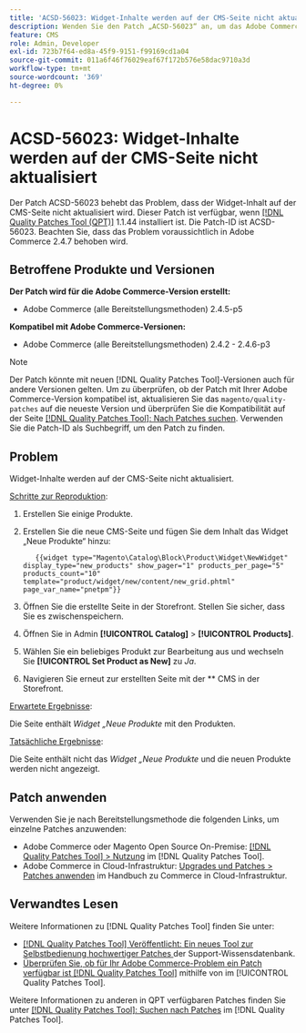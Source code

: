 ```yaml
---
title: 'ACSD-56023: Widget-Inhalte werden auf der CMS-Seite nicht aktualisiert'
description: Wenden Sie den Patch „ACSD-56023“ an, um das Adobe Commerce-Problem zu beheben, bei dem der Inhalt des Widgets auf der CMS-Seite nicht aktualisiert wird
feature: CMS
role: Admin, Developer
exl-id: 723b7f64-ed8a-45f9-9151-f99169cd1a04
source-git-commit: 011a6f46f76029eaf67f172b576e58dac9710a3d
workflow-type: tm+mt
source-wordcount: '369'
ht-degree: 0%

---
```


# ACSD-56023: Widget-Inhalte werden auf der CMS-Seite nicht aktualisiert

Der Patch ACSD-56023 behebt das Problem, dass der Widget-Inhalt auf der CMS-Seite nicht aktualisiert wird. Dieser Patch ist verfügbar, wenn [[!DNL Quality Patches Tool (QPT)]](https://experienceleague.adobe.com/en/docs/commerce-operations/tools/quality-patches-tool/quality-patches-tool-to-self-serve-quality-patches) 1.1.44 installiert ist. Die Patch-ID ist ACSD-56023. Beachten Sie, dass das Problem voraussichtlich in Adobe Commerce 2.4.7 behoben wird.

## Betroffene Produkte und Versionen

**Der Patch wird für die Adobe Commerce-Version erstellt:**

* Adobe Commerce (alle Bereitstellungsmethoden) 2.4.5-p5

**Kompatibel mit Adobe Commerce-Versionen:**

* Adobe Commerce (alle Bereitstellungsmethoden) 2.4.2 - 2.4.6-p3

>[!NOTE]
>
>Der Patch könnte mit neuen [!DNL Quality Patches Tool]-Versionen auch für andere Versionen gelten. Um zu überprüfen, ob der Patch mit Ihrer Adobe Commerce-Version kompatibel ist, aktualisieren Sie das `magento/quality-patches` auf die neueste Version und überprüfen Sie die Kompatibilität auf der Seite [[!DNL Quality Patches Tool]: Nach Patches suchen](https://experienceleague.adobe.com/tools/commerce-quality-patches/index.html). Verwenden Sie die Patch-ID als Suchbegriff, um den Patch zu finden.

## Problem

Widget-Inhalte werden auf der CMS-Seite nicht aktualisiert.

<u>Schritte zur Reproduktion</u>:

1. Erstellen Sie einige Produkte.
1. Erstellen Sie die neue CMS-Seite und fügen Sie dem Inhalt das Widget „Neue Produkte“ hinzu:

   ```
      {{widget type="Magento\Catalog\Block\Product\Widget\NewWidget" display_type="new_products" show_pager="1" products_per_page="5" products_count="10" template="product/widget/new/content/new_grid.phtml" page_var_name="pnetpm"}} 
   ```

1. Öffnen Sie die erstellte Seite in der Storefront. Stellen Sie sicher, dass Sie es zwischenspeichern.
1. Öffnen Sie in Admin **[!UICONTROL Catalog]** > **[!UICONTROL Products]**.
1. Wählen Sie ein beliebiges Produkt zur Bearbeitung aus und wechseln Sie **[!UICONTROL Set Product as New]** zu *Ja*.
1. Navigieren Sie erneut zur erstellten Seite mit der ** CMS in der Storefront.

<u>Erwartete Ergebnisse</u>:

Die Seite enthält *Widget „Neue Produkte* mit den Produkten.

<u>Tatsächliche Ergebnisse</u>:

Die Seite enthält nicht das *Widget „Neue Produkte* und die neuen Produkte werden nicht angezeigt.

## Patch anwenden

Verwenden Sie je nach Bereitstellungsmethode die folgenden Links, um einzelne Patches anzuwenden:

* Adobe Commerce oder Magento Open Source On-Premise: [[!DNL Quality Patches Tool] > Nutzung](/help/tools/quality-patches-tool/usage.md) im [!DNL Quality Patches Tool].
* Adobe Commerce in Cloud-Infrastruktur: [Upgrades und Patches > Patches anwenden](https://experienceleague.adobe.com/docs/commerce-cloud-service/user-guide/develop/upgrade/apply-patches.html) im Handbuch zu Commerce in Cloud-Infrastruktur.

## Verwandtes Lesen

Weitere Informationen zu [!DNL Quality Patches Tool] finden Sie unter:

* [[!DNL Quality Patches Tool] Veröffentlicht: Ein neues Tool zur Selbstbedienung hochwertiger Patches ](https://experienceleague.adobe.com/en/docs/commerce-operations/tools/quality-patches-tool/quality-patches-tool-to-self-serve-quality-patches) der Support-Wissensdatenbank.
* [Überprüfen Sie, ob für Ihr Adobe Commerce-Problem ein Patch verfügbar ist [!DNL Quality Patches Tool]](/help/tools/quality-patches-tool/patches-available-in-qpt/check-patch-for-magento-issue-with-magento-quality-patches.md) mithilfe von im [!UICONTROL Quality Patches Tool].


Weitere Informationen zu anderen in QPT verfügbaren Patches finden Sie unter [[!DNL Quality Patches Tool]: Suchen nach Patches](https://experienceleague.adobe.com/tools/commerce-quality-patches/index.html) im [!DNL Quality Patches Tool].
